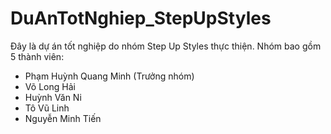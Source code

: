 # DuAnTotNghiep_StepUpStyles
Đây là dự án tốt nghiệp do nhóm Step Up Styles thực thiện. Nhóm bao gồm 5 thành viên:
  - Phạm Huỳnh Quang Minh (Trưởng nhóm)
  - Võ Long Hải
  - Huỳnh Văn Ni
  - Tô Vũ Linh
  - Nguyễn Minh Tiến
